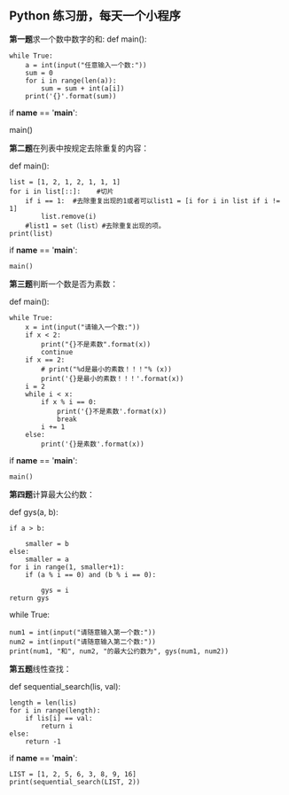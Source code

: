 ## Python 练习册，每天一个小程序 ##
**第一题**求一个数中数字的和:
def main():
    
    while True:
        a = int(input("任意输入一个数:"))
        sum = 0
        for i in range(len(a)):
            sum = sum + int(a[i])
        print('{}'.format(sum))

if __name__ == '__main__':

   main()
   
**第二题**在列表中按规定去除重复的内容：


def main():
    
    list = [1, 2, 1, 2, 1, 1, 1]
    for i in list[::]:    #切片
        if i == 1:  #去除重复出现的1或者可以list1 = [i for i in list if i != 1]
            list.remove(i)
	    #list1 = set（list）#去除重复出现的项。
    print(list)
    
if __name__ == '__main__':

    main()
    
**第三题**判断一个数是否为素数：

def main():
    
    while True:
        x = int(input("请输入一个数:"))
        if x < 2:
            print("{}不是素数".format(x))
            continue
        if x == 2:
            # print("%d是最小的素数！！！"% (x))
            print('{}是最小的素数！！！'.format(x))
        i = 2
        while i < x:
            if x % i == 0:
                print('{}不是素数'.format(x))
                break
            i += 1
        else:
            print('{}是素数'.format(x))
if __name__ == '__main__':

    main()
    
 **第四题**计算最大公约数：
 
 def gys(a, b):
 
 
    if a > b:

        smaller = b
    else:
        smaller = a
    for i in range(1, smaller+1):
        if (a % i == 0) and (b % i == 0):

            gys = i
    return gys

while True:
    
    num1 = int(input("请随意输入第一个数:"))
    num2 = int(input("请随意输入第二个数:"))
    print(num1, "和", num2, "的最大公约数为", gys(num1, num2))
    
**第五题**线性查找：

def sequential_search(lis, val):
    
    length = len(lis)
    for i in range(length):
        if lis[i] == val:
            return i
    else:
        return -1

if __name__ == '__main__':
    
    LIST = [1, 2, 5, 6, 3, 8, 9, 16]
    print(sequential_search(LIST, 2))
    
    
